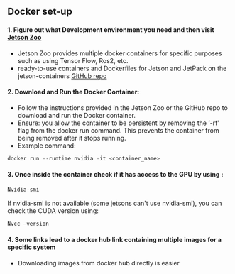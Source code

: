
## Docker set-up
#### 1. Figure out what Development environment you need and then visit [Jetson Zoo](https://elinux.org/Jetson_Zoo#ROS)
- Jetson Zoo provides multiple docker containers for specific purposes such as using Tensor Flow, Ros2, etc.
- ready-to-use containers and Dockerfiles for Jetson and JetPack on the jetson-containers [GitHub repo](https://github.com/dusty-nv/jetson-containers)

#### 2. Download and Run the Docker Container:
- Follow the instructions provided in the Jetson Zoo or the GitHub repo to download and run the Docker container.
- Ensure:  you allow the container to be persistent by removing the ‘-rf’ flag from the docker run command. This prevents the container from being removed after it stops running.
- Example command:
  
```python
docker run --runtime nvidia -it <container_name>
```
  
#### 3. Once inside the container check if it has access to the GPU by using :

  ```python
  Nvidia-smi
  ```
  If nvidia-smi is not available (some jetsons can't use nvidia-smi), you can check the CUDA version using:
  
  ```python
  Nvcc –version
  ```


#### 4. Some links lead to a docker hub link containing multiple images for a specific system 
- Downloading images from docker hub directly is easier	


